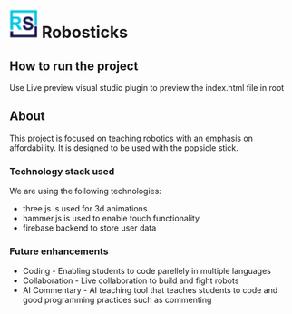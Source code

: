 <h1>
  <img src="@/../image/favicon-32x32.png" alt="Robosticks" style="height: 50px; width:50px;"/>
  Robosticks
</h1>

## How to run the project

Use Live preview visual studio plugin to preview the index.html file in root

## About 

This project is focused on teaching robotics with an emphasis on affordability. It is designed to be used with the popsicle stick.

### Technology stack used 
We are using the following technologies:
- three.js is used for 3d animations
- hammer.js is used to enable touch functionality 
- firebase backend to store user data

### Future enhancements
- Coding - Enabling students to code parellely in multiple languages
- Collaboration - Live collaboration to build and fight robots
- AI Commentary - AI teaching tool that teaches students to code and good programming practices such as commenting